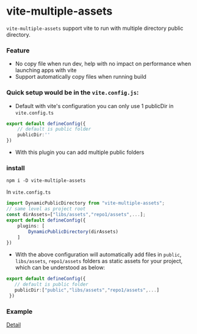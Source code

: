 # vite-multiple-assets
`vite-multiple-assets` support vite to run with multiple directory public directory.
### Feature
- No copy file when run dev, help with no impact on performance when launching apps with vite
- Support automatically copy files when running build

### Quick setup would be in the `vite.config.js`:

* Default with vite's configuration you can only use 1 publicDir in `vite.config.ts`
```ts
export default defineConfig({
    // default is public folder
    publicDir:''
})
```
* With this plugin you can add multiple public folders

### install
``npm i -D vite-multiple-assets``

In `vite.config.ts`
```ts
import DynamicPublicDirectory from "vite-multiple-assets";
// same level as project root
const dirAssets=["libs/assets","repo1/assets",...];
export default defineConfig({
    plugins: [
        DynamicPublicDirectory(dirAssets)
    ]
})
```
* With the above configuration will automatically add files in `public`, `libs/assets`, `repo1/assets` folders as static assets for your project, which can be understood as below:

 ```ts
 export default defineConfig({
    // default is public folder
    publicDir:["public","libs/assets","repo1/assets",...]
  })
```
### Example
[Detail](https://github.com/nguyenbatranvan/vite-multiple-assets/blob/main/packages/examples/react/vite.config.ts)
